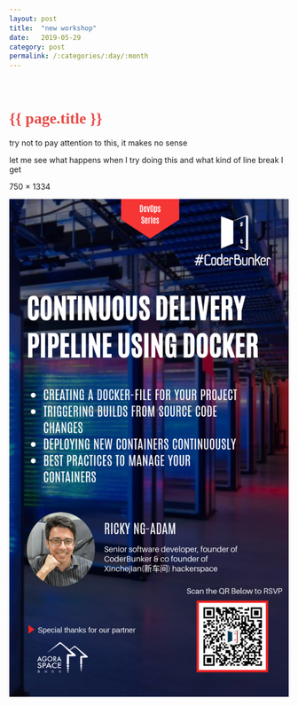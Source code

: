 ```yaml
---
layout: post
title:  "new workshop"
date:   2019-05-29
category: post
permalink: /:categories/:day/:month
---
```

<br>
<h1><span style="color:#e74c48; font-family: montserrat; font-weight:600"> 
 {{ page.title }} 
</span></h1>

try not to pay attention to this, it makes no sense

let me see what happens when I try doing this and what kind of line break I get

750 × 1334


  ![Ricky CD](/assets/workshops/ricky-CD.jpg)
